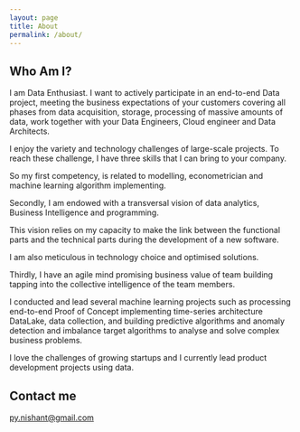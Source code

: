```yaml
---
layout: page
title: About
permalink: /about/
---
```


## Who Am I?

I am Data Enthusiast. I want to actively participate in an end-to-end Data project, meeting the business expectations of your customers covering all phases from data acquisition, storage, processing of massive amounts of data, work together with your Data Engineers, Cloud engineer and Data Architects.

I enjoy the variety and technology challenges of large-scale projects. To reach these challenge, I have three skills that I can bring to your company. 

So my first competency, is related to modelling, econometrician and machine learning algorithm implementing. 

Secondly, I am endowed with a transversal vision of data analytics, Business Intelligence and programming.

This vision relies on my capacity to make the link between the functional parts and the technical parts during the development of a new software.

I am also meticulous in technology choice and optimised solutions.

Thirdly, I have an agile mind promising business value of team building tapping into the collective intelligence of the team members.

I conducted and lead several machine learning projects such as processing end-to-end Proof of Concept implementing time-series architecture DataLake, data collection, and building predictive algorithms and anomaly detection and imbalance target algorithms to analyse and solve complex business problems.

I love the challenges of growing startups and I currently lead product development projects using data.

## Contact me

[py.nishant@gmail.com](mailto:py.nishant@gmail.com)